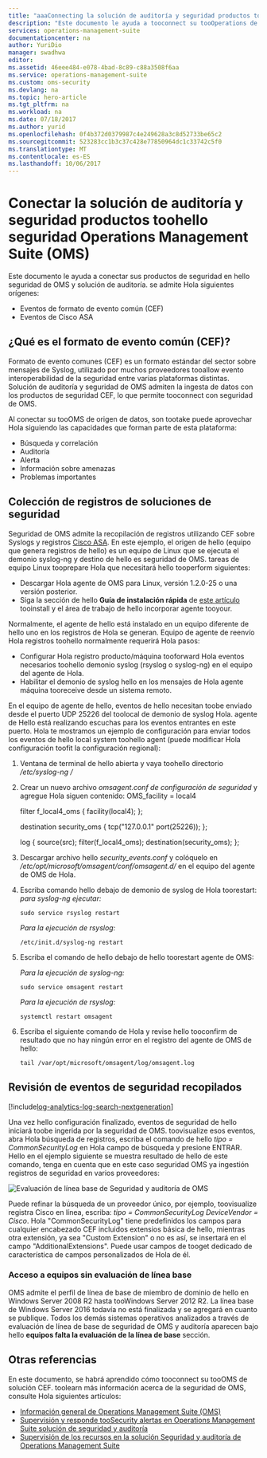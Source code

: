 ```yaml
---
title: "aaaConnecting la solución de auditoría y seguridad productos toohello seguridad Operations Management Suite (OMS) | Documentos de Microsoft"
description: "Este documento le ayuda a tooconnect su tooOperations de productos de seguridad, seguridad del conjunto de administración y solución de auditoría con formato de eventos común."
services: operations-management-suite
documentationcenter: na
author: YuriDio
manager: swadhwa
editor: 
ms.assetid: 46eee484-e078-4bad-8c89-c88a3508f6aa
ms.service: operations-management-suite
ms.custom: oms-security
ms.devlang: na
ms.topic: hero-article
ms.tgt_pltfrm: na
ms.workload: na
ms.date: 07/18/2017
ms.author: yurid
ms.openlocfilehash: 0f4b372d0379987c4e249628a3c8d52733be65c2
ms.sourcegitcommit: 523283cc1b3c37c428e77850964dc1c33742c5f0
ms.translationtype: MT
ms.contentlocale: es-ES
ms.lasthandoff: 10/06/2017
---
```

# <a name="connecting-your-security-products-toohello-operations-management-suite-oms-security-and-audit-solution"></a>Conectar la solución de auditoría y seguridad productos toohello seguridad Operations Management Suite (OMS) 
Este documento le ayuda a conectar sus productos de seguridad en hello seguridad de OMS y solución de auditoría. se admite Hola siguientes orígenes:

- Eventos de formato de evento común (CEF)
- Eventos de Cisco ASA


## <a name="what-is-cef"></a>¿Qué es el formato de evento común (CEF)?
Formato de evento comunes (CEF) es un formato estándar del sector sobre mensajes de Syslog, utilizado por muchos proveedores tooallow evento interoperabilidad de la seguridad entre varias plataformas distintas. Solución de auditoría y seguridad de OMS admiten la ingesta de datos con los productos de seguridad CEF, lo que permite tooconnect con seguridad de OMS. 

Al conectar su tooOMS de origen de datos, son tootake puede aprovechar Hola siguiendo las capacidades que forman parte de esta plataforma:

- Búsqueda y correlación
- Auditoría
- Alerta
- Información sobre amenazas
- Problemas importantes

## <a name="collection-of-security-solution-logs"></a>Colección de registros de soluciones de seguridad

Seguridad de OMS admite la recopilación de registros utilizando CEF sobre Syslogs y registros [Cisco ASA](https://blogs.technet.microsoft.com/msoms/2016/08/25/add-your-cisco-asa-logs-to-oms-security/). En este ejemplo, el origen de hello (equipo que genera registros de hello) es un equipo de Linux que se ejecuta el demonio syslog-ng y destino de hello es seguridad de OMS. tareas de equipo Linux tooprepare Hola que necesitará hello tooperform siguientes:

- Descargar Hola agente de OMS para Linux, versión 1.2.0-25 o una versión posterior.
- Siga la sección de hello **Guía de instalación rápida** de [este artículo](https://github.com/Microsoft/OMS-Agent-for-Linux/blob/master/docs/OMS-Agent-for-Linux.md#steps-to-install-the-oms-agent-for-linux) tooinstall y el área de trabajo de hello incorporar agente tooyour.

Normalmente, el agente de hello está instalado en un equipo diferente de hello uno en los registros de Hola se generan. Equipo de agente de reenvío Hola registros toohello normalmente requerirá Hola pasos:

- Configurar Hola registro producto/máquina tooforward Hola eventos necesarios toohello demonio syslog (rsyslog o syslog-ng) en el equipo del agente de Hola.
- Habilitar el demonio de syslog hello en los mensajes de Hola agente máquina tooreceive desde un sistema remoto.

En el equipo de agente de hello, eventos de hello necesitan toobe enviado desde el puerto UDP 25226 del toolocal de demonio de syslog Hola. agente de Hello está realizando escuchas para los eventos entrantes en este puerto. Hola te mostramos un ejemplo de configuración para enviar todos los eventos de hello local system toohello agent (puede modificar Hola configuración toofit la configuración regional):

1. Ventana de terminal de hello abierta y vaya toohello directorio */etc/syslog-ng /* 
2. Crear un nuevo archivo *omsagent.conf de configuración de seguridad* y agregue Hola siguen contenido: OMS_facility = local4
    
    filter f_local4_oms { facility(local4); };

    destination security_oms { tcp("127.0.0.1" port(25226)); };

    log { source(src); filter(f_local4_oms); destination(security_oms); };
    
3. Descargar archivo hello *security_events.conf* y colóquelo en */etc/opt/microsoft/omsagent/conf/omsagent.d/* en el equipo del agente de OMS de Hola.
4. Escriba comando hello debajo de demonio de syslog de Hola toorestart: *para syslog-ng ejecutar:*
    
    ```
    sudo service rsyslog restart
    ```

    *Para la ejecución de rsyslog:*
    
    ```
    /etc/init.d/syslog-ng restart
    ```
5. Escriba el comando de hello debajo de hello toorestart agente de OMS:

    *Para la ejecución de syslog-ng:*
    
    ```
    sudo service omsagent restart
    ```

    *Para la ejecución de rsyslog:*
    
    ```
    systemctl restart omsagent
    ```
6. Escriba el siguiente comando de Hola y revise hello tooconfirm de resultado que no hay ningún error en el registro del agente de OMS de hello:

    ``` 
    tail /var/opt/microsoft/omsagent/log/omsagent.log
    ```

## <a name="reviewing-collected-security-events"></a>Revisión de eventos de seguridad recopilados

[!include[log-analytics-log-search-nextgeneration](../../includes/log-analytics-log-search-nextgeneration.md)]

Una vez hello configuración finalizado, eventos de seguridad de hello iniciará toobe ingerida por la seguridad de OMS. toovisualize esos eventos, abra Hola búsqueda de registros, escriba el comando de hello *tipo = CommonSecurityLog* en Hola campo de búsqueda y presione ENTRAR. Hello en el ejemplo siguiente se muestra resultado de hello de este comando, tenga en cuenta que en este caso seguridad OMS ya ingestión registros de seguridad en varios proveedores:
   
![Evaluación de línea base de Seguridad y auditoría de OMS](./media/oms-security-connect-products/oms-security-connect-products-fig1.png)

Puede refinar la búsqueda de un proveedor único, por ejemplo, toovisualize registra Cisco en línea, escriba: *tipo = CommonSecurityLog DeviceVendor = Cisco*. Hola "CommonSecurityLog" tiene predefinidos los campos para cualquier encabezado CEF incluidos extensios básica de hello, mientras otra extensión, ya sea "Custom Extension" o no es así, se insertará en el campo "AdditionalExtensions". Puede usar campos de tooget dedicado de característica de campos personalizados de Hola de él. 

### <a name="accessing-computers-missing-baseline-assessment"></a>Acceso a equipos sin evaluación de línea base
OMS admite el perfil de línea de base de miembro de dominio de hello en Windows Server 2008 R2 hasta tooWindows Server 2012 R2. La línea base de Windows Server 2016 todavía no está finalizada y se agregará en cuanto se publique. Todos los demás sistemas operativos analizados a través de evaluación de línea de base de seguridad de OMS y auditoría aparecen bajo hello **equipos falta la evaluación de la línea de base** sección.

## <a name="see-also"></a>Otras referencias
En este documento, se habrá aprendido cómo tooconnect su tooOMS de solución CEF. toolearn más información acerca de la seguridad de OMS, consulte Hola siguientes artículos:

* [Información general de Operations Management Suite (OMS)](operations-management-suite-overview.md)
* [Supervisión y responde tooSecurity alertas en Operations Management Suite solución de seguridad y auditoría](oms-security-responding-alerts.md)
* [Supervisión de los recursos en la solución Seguridad y auditoría de Operations Management Suite](oms-security-monitoring-resources.md)

